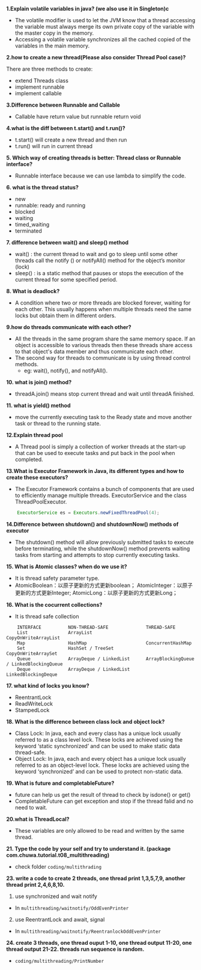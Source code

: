 **1.Explain volatile variables in java? (we also use it in Singleton)c**
+ The volatile modifier is used to let the JVM know that a thread accessing the variable must always merge its own private copy of the variable with the master copy in the memory. 
+ Accessing a volatile variable synchronizes all the cached copied of the variables in the main memory.

**2.how to create a new thread(Please also consider Thread Pool case)?**

There are three methods to create:
+ extend Threads class
+ implement runnable
+ implement callable

**3.Difference between Runnable and Callable**
+ Callable have return value but runnable return void

**4.what is the diff between t.start() and t.run()?**
+ t.start() will create a new thread and then run
+ t.run() will run in current thread

**5. Which way of creating threads is better: Thread class or Runnable interface?**
+ Runnable interface because we can use lambda to simplify the code.

**6.  what is the thread status?**
+ new 
+ runnable: ready and running
+ blocked
+ waiting
+ timed_waiting
+ terminated

**7. difference between wait() and sleep() method**
+ wait() : the current thread to wait and go to sleep until some other threads call the notify () or notifyAll() method for the object’s monitor (lock)
+ sleep() : is a static method that pauses or stops the execution of the current thread for some specified period.

**8. What is deadlock?**
+ A condition where two or more threads are blocked forever, waiting for each other. This usually happens when multiple threads need the same locks but obtain them in different orders.

**9.how do threads communicate with each other?**
+ All the threads in the same program share the same memory space. If an object is accessible to various threads then these threads share access to that object's data member and thus communicate each other. 
+ The second way for threads to communicate is by using thread control methods.
  + eg: wait(), notify(), and notifyAll().

**10. what is join() method?**
+ threadA.join() means stop current thread and wait until threadA finished.

**11. what is yield() method**
+ move the currently executing task to the Ready state and move another task or thread to the running state.

**12.Explain thread pool**
+ A Thread pool is simply a collection of worker threads at the start-up that 
can be used to execute tasks and put back in the pool when completed.
  
**13.What is Executor Framework in Java, its different types and how to create these
executors?**
+ The Executor Framework contains a bunch of components that are used to efficiently manage multiple threads. 
ExecutorService and the class ThreadPoolExecutor.
```java
    ExecutorService es = Executors.newFixedThreadPool(4);
```

**14.Difference between shutdown() and shutdownNow() methods of executor**
+ The shutdown() method will allow previously submitted tasks to execute before terminating,
while the shutdownNow() method prevents waiting tasks from starting and attempts to stop currently executing tasks.

**15. What is Atomic classes? when do we use it?**
+ It is thread safety parameter type.
+  AtomicBoolean：以原⼦更新的⽅式更新boolean； AtomicInteger：以原⼦更新的⽅式更新Integer; AtomicLong：以原⼦更新的⽅式更新Long；
   
**16. What is the cocurrent collections?**
+ It is thread safe collection
```
    INTERFACE          NON-THREAD-SAFE              THREAD-SAFE
    List               ArrayList                    CopyOnWriteArrayList
    Map                HashMap                      ConcurrentHashMap
    Set                HashSet / TreeSet            CopyOnWriteArraySet
    Queue              ArrayDeque / LinkedList      ArrayBlockingQueue / LinkedBlockingQueue
    Deque              ArrayDeque / LinkedList      LinkedBlockingDeque
```

**17. what kind of locks you know?**
+ ReentrantLock
+ ReadWriteLock
+ StampedLock

**18. What is the difference between class lock and object lock?**
+ Class Lock: In java, each and every class has a unique lock usually referred to as a class level lock. 
These locks are achieved using the keyword ‘static synchronized’ and can be used to make static data thread-safe. 
+ Object Lock: In java, each and every object has a unique lock usually referred to as an object-level lock. 
These locks are achieved using the keyword ‘synchronized’ and can be used to protect non-static data.

**19. What is future and completableFuture?**
+ future can help us get the result of thread to check by isdone() or get()
+ CompletableFuture can get exception and stop if the thread falid and no need to wait.

**20.what is ThreadLocal?**
+ These variables are only allowed to be read and written by the same thread. 

**21. Type the code by your self and try to understand it. (package
com.chuwa.tutorial.t08_multithreading)**
+ check folder `coding/multithrading`

**23. write a code to create 2 threads, one thread print 1,3,5,7,9, another thread print
    2,4,6,8,10.**
1. use synchronized and wait notify
+ In `multithreading/waitnotify/OddEvenPrinter`
2. use ReentrantLock and await, signal
+ In `multithreading/waitnotify/ReentranlockOddEvenPrinter`

**24. create 3 threads, one thread ouput 1-10, one thread output 11-20, one thread
output 21-22. threads run sequence is random.**
+ `coding/multithreading/PrintNumber`


